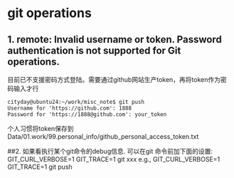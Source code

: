 # git operations
## 1. remote: Invalid username or token. Password authentication is not supported for Git operations.
目前已不支援密码方式登陆。需要通过github网站生产token，再将token作为密码输入才行  
```
cityday@ubuntu24:~/work/misc_note$ git push
Username for 'https://github.com': 1888
Password for 'https://1888@github.com': your_token
```
个人习惯将token保存到Data/01.work/99.personal_info/github_personal_access_token.txt

##2. 如果看执行某个git命令的debug信息.
可以在git 命令前加下面的设置:
GIT_CURL_VERBOSE=1 GIT_TRACE=1 git xxx
e.g., GIT_CURL_VERBOSE=1 GIT_TRACE=1 git push


